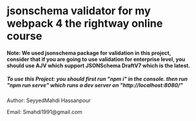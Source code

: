# jsonschema validator for my webpack 4 the rightway online course
<h4 class="mt-2">
   <b>Note:</b> We used jsonschema package for validation in this project, consider that if you are going to use validation for
    enterprise level, you should use AJV which support JSONSchema DraftV7 which is the latest.

</h4>
<h5>To use this Project: you should first run "npm i" in the console. then run "npm run serve" which runs a dev server on "http://localhost:8080/"</h5>
<div class="footer">
    <p>Author: SeyyedMahdi Hassanpour</p>
    <p>Email: Smahdi1991@gmail.com</p>
</div>
